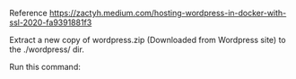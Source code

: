 Reference 
https://zactyh.medium.com/hosting-wordpress-in-docker-with-ssl-2020-fa9391881f3

Extract a new copy of wordpress.zip (Downloaded from Wordpress site) to the ./wordpress/ dir.

Run this command:

```docker-compose up --no-deps certbot

